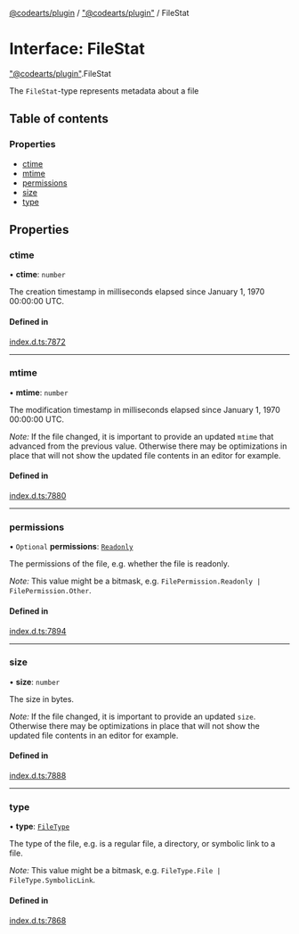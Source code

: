 [@codearts/plugin](../README.md) / ["@codearts/plugin"](../modules/_codearts_plugin_.md) / FileStat

# Interface: FileStat

["@codearts/plugin"](../modules/_codearts_plugin_.md).FileStat

The `FileStat`-type represents metadata about a file

## Table of contents

### Properties

- [ctime](codearts_plugin_.FileStat.md#ctime)
- [mtime](codearts_plugin_.FileStat.md#mtime)
- [permissions](codearts_plugin_.FileStat.md#permissions)
- [size](codearts_plugin_.FileStat.md#size)
- [type](codearts_plugin_.FileStat.md#type)

## Properties

### ctime

• **ctime**: `number`

The creation timestamp in milliseconds elapsed since January 1, 1970 00:00:00 UTC.

#### Defined in

[index.d.ts:7872](https://github.com/huaweicloud/cloudide-plugin-api/blob/03b481c/index.d.ts#L7872)

___

### mtime

• **mtime**: `number`

The modification timestamp in milliseconds elapsed since January 1, 1970 00:00:00 UTC.

*Note:* If the file changed, it is important to provide an updated `mtime` that advanced
from the previous value. Otherwise there may be optimizations in place that will not show
the updated file contents in an editor for example.

#### Defined in

[index.d.ts:7880](https://github.com/huaweicloud/cloudide-plugin-api/blob/03b481c/index.d.ts#L7880)

___

### permissions

• `Optional` **permissions**: [`Readonly`](../enums/codearts_plugin_.FilePermission.md#readonly)

The permissions of the file, e.g. whether the file is readonly.

*Note:* This value might be a bitmask, e.g. `FilePermission.Readonly | FilePermission.Other`.

#### Defined in

[index.d.ts:7894](https://github.com/huaweicloud/cloudide-plugin-api/blob/03b481c/index.d.ts#L7894)

___

### size

• **size**: `number`

The size in bytes.

*Note:* If the file changed, it is important to provide an updated `size`. Otherwise there
may be optimizations in place that will not show the updated file contents in an editor for
example.

#### Defined in

[index.d.ts:7888](https://github.com/huaweicloud/cloudide-plugin-api/blob/03b481c/index.d.ts#L7888)

___

### type

• **type**: [`FileType`](../enums/codearts_plugin_.FileType.md)

The type of the file, e.g. is a regular file, a directory, or symbolic link
to a file.

*Note:* This value might be a bitmask, e.g. `FileType.File | FileType.SymbolicLink`.

#### Defined in

[index.d.ts:7868](https://github.com/huaweicloud/cloudide-plugin-api/blob/03b481c/index.d.ts#L7868)
